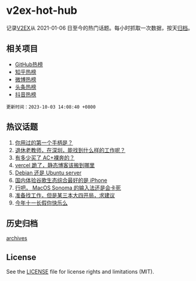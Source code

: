 # v2ex-hot-hub

 记录[V2EX](https://www.v2ex.com/)从 2021-01-06 日至今的热门话题。每小时抓取一次数据，按天[归档](archives)。
 
 ## 相关项目

- [GitHub热榜](https://github.com/snaildev/github-hot-hub)
- [知乎热榜](https://github.com/snaildev/zhihu-hot-hub)
- [微博热榜](https://github.com/snaildev/weibo-hot-hub)
- [头条热榜](https://github.com/snaildev/toutiao-hot-hub)
- [抖音热榜](https://github.com/snaildev/douyin-hot-hub)


 `更新时间：2023-10-03 14:08:40 +0800`

## 热议话题

1. [你用过的第一个手柄是？](https://www.v2ex.com/t/978665)
1. [退休老教师，在深圳，能找到什么样的工作呢？](https://www.v2ex.com/t/978678)
1. [有多少买了 AC+裸奔的？](https://www.v2ex.com/t/978600)
1. [vercel 跪了，静态博客该搬到哪里](https://www.v2ex.com/t/978574)
1. [Debian 还是 Ubuntu server](https://www.v2ex.com/t/978670)
1. [国内体验谷歌生态综合最好的是 iPhone](https://www.v2ex.com/t/978610)
1. [行吧， MacOS Sonoma 的输入法还是会卡死](https://www.v2ex.com/t/978584)
1. [准备找工作，但是某三本大四开局，求建议](https://www.v2ex.com/t/978659)
1. [今年十一长假你快乐么](https://www.v2ex.com/t/978680)

## 历史归档

[archives](archives)

## License

See the [LICENSE](LICENSE) file for license rights and limitations (MIT).

